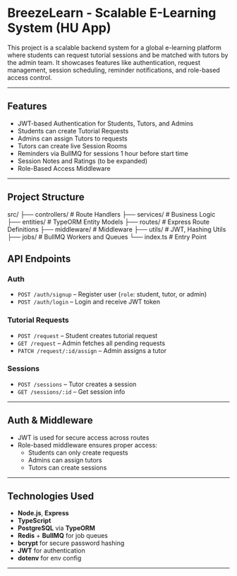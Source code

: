# BreezeLearn - Scalable E-Learning System (HU App)

This project is a scalable backend system for a global e-learning platform where students can request tutorial sessions and be matched with tutors by the admin team. It showcases features like authentication, request management, session scheduling, reminder notifications, and role-based access control.

---

## Features

- JWT-based Authentication for Students, Tutors, and Admins
- Students can create Tutorial Requests
- Admins can assign Tutors to requests
- Tutors can create live Session Rooms
- Reminders via BullMQ for sessions 1 hour before start time
- Session Notes and Ratings (to be expanded)
- Role-Based Access Middleware

---

## Project Structure

src/
├── controllers/ # Route Handlers
├── services/ # Business Logic
├── entities/ # TypeORM Entity Models
├── routes/ # Express Route Definitions
├── middleware/ # Middleware
├── utils/ # JWT, Hashing Utils
├── jobs/ # BullMQ Workers and Queues
└── index.ts # Entry Point

## API Endpoints

### Auth

- `POST /auth/signup` – Register user (`role`: student, tutor, or admin)
- `POST /auth/login` – Login and receive JWT token

### Tutorial Requests

- `POST /request` – Student creates tutorial request
- `GET /request` – Admin fetches all pending requests
- `PATCH /request/:id/assign` – Admin assigns a tutor

### Sessions

- `POST /sessions` – Tutor creates a session
- `GET /sessions/:id` – Get session info

---

## Auth & Middleware

- JWT is used for secure access across routes
- Role-based middleware ensures proper access:
  - Students can only create requests
  - Admins can assign tutors
  - Tutors can create sessions

---

## Technologies Used

- **Node.js**, **Express**
- **TypeScript**
- **PostgreSQL** via **TypeORM**
- **Redis** + **BullMQ** for job queues
- **bcrypt** for secure password hashing
- **JWT** for authentication
- **dotenv** for env config

---
